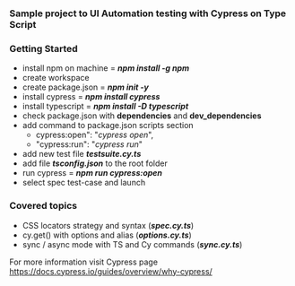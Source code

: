 ### Sample project to UI Automation testing with Cypress on Type Script
 
### Getting Started
* install npm on machine = **_npm install -g npm_**
* create workspace
* create package.json = **_npm init -y_**
* install cypress = **_npm install cypress_**
* install typescript = **_npm install -D typescript_**
* check package.json with **dependencies** and **dev_dependencies**
* add command to package.json scripts section
  * cypress:open": "_cypress open_",
  * "cypress:run": "_cypress run_"
* add new test file **_testsuite.cy.ts_**
* add file **_tsconfig.json_** to the root folder
* run cypress = **_npm run cypress:open_**
* select spec test-case and launch

### Covered topics
* CSS locators strategy and syntax (**_spec.cy.ts_**)
* cy.get() with options and alias (**_options.cy.ts_**)
* sync / async mode with TS and Cy commands (**_sync.cy.ts_**)

For more information visit Cypress page
https://docs.cypress.io/guides/overview/why-cypress/
